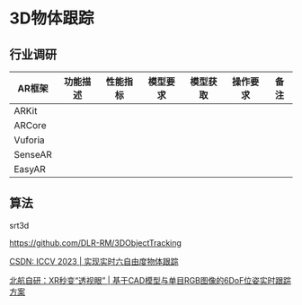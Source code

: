# 3D物体跟踪

## 行业调研

| AR框架  | 功能描述 | 性能指标 | 模型要求 | 模型获取 | 操作要求 | 备注 |
| ------- | -------- | -------- | -------- | -------- | -------- | ---- |
| ARKit   |          |          |          |          |          |      |
| ARCore  |          |          |          |          |          |      |
| Vuforia |          |          |          |          |          |      |
| SenseAR |          |          |          |          |          |      |
| EasyAR  |          |          |          |          |          |      |



## 算法

srt3d

https://github.com/DLR-RM/3DObjectTracking

[CSDN: ICCV 2023 | 实现实时六自由度物体跟踪](https://blog.csdn.net/Yong_Qi2015/article/details/133874783)

[北航自研：XR秒变“透视眼” | 基于CAD模型与单目RGB图像的6DoF位姿实时跟踪方案](https://mp.weixin.qq.com/s/rq4yiwZvHM0DGU9LAtdpAQ)

